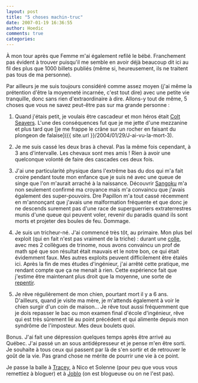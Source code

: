 ```yaml
---
layout: post
title: "5 choses machin-truc"
date: 2007-01-19 16:36:55
author: Hoedic
comments: true
categories: 
---
```



À mon tour après que Femme m'ai également refilé le bébé. Franchement pas évident à trouver puisqu'il me semble en avoir déjà beaucoup dit ici au fil des plus que 1000 billets publiés (même si, heureusement, ils ne traitent pas tous de ma personne).

Par ailleurs je me suis toujours considéré comme assez moyen (j'ai même la prétention d'être la moyenneté incarnée, c'est tout dire) avec une petite vie tranquille, donc sans rien d'extraordinaire à dire. Allons-y tout de même, 5 choses que vous ne savez peut-être pas sur ma grande personne :

1. Quand j'étais petit, je voulais être cascadeur et mon héros était [Colt Seavers](http://www.allocine.fr/series/ficheserie_gen_cserie=404.html). L'une des conséquences fut que je me jette d'une mezzanine et plus tard que [je me frappe le crâne sur un rocher en faisant du plongeon de falaise]({{ site.url }}/2004/01/29/J-ai-vu-la-mort-3).

2. Je me suis cassé les deux bras à cheval. Pas la même fois cependant, à 3 ans d'intervalle. Les chevaux sont mes amis ! Rien à avoir une quelconque volonté de faire des cascades ces deux fois.

3. J'ai une particularité physique dans l'extrême bas du dos qui m'a fait croire pendant toute mon enfance que je suis né avec une queue de singe que l'on m'aurait arraché à la naissance. Découvrir [Sangoku](http://www.momes.net/dragonball/songoku.html) m'a non seulement confirmé ma croyance mais m'a convaincu que j'avais également des super-pouvoirs. Dre Papillon m'a tout cassé récemment en m'annonçant que j'avais une malformation fréquente et que donc je ne descends surement pas d'une race de superguerriers extraterrestres munis d'une queue qui peuvent voler, revenir du paradis quand ils sont morts et projeter des boules de feu. Dommage.

4. Je suis un tricheur-né. J'ai commencé très tôt, au primaire. Mon plus bel exploit (qui en fait n'est pas vraiment de la triche) : durant une [colle](http://fr.wikipedia.org/wiki/Kh%C3%B4lle), avec mes 2 collègues de trinome, nous avons convaincu un prof de math spé que son résultat était mauvais et le notre bon, ce qui était évidemment faux. Mes autres exploits peuvent difficilement être étalés ici. Après la fin de mes études d'ingénieur, j'ai arrêté cette pratique, me rendant compte que ça ne menait à rien. Cette expérience fait que j'estime être maintenant plus droit que la moyenne, une sorte de [repentir](http://www.evene.fr/citations/mot.php?mot=repentir).

5. Je rêve régulièrement de mon chien, pourtant mort il y a 6 ans. D'ailleurs, quand je visite ma mère, je m'attends également à voir le chien surgir d'un coin de maison... Je rêve tout aussi fréquemment que je dois repasser le bac ou mon examen final d'école d'ingénieur, rêve qui est très sûrement lié au point précédent et qui alimente depuis mon syndrôme de l'imposteur. Mes deux boulets quoi.

Bonus. J'ai fait une dépression quelques temps après être arrivé au Québec. J'ai passé un an sous antidépresseur et je pense m'en être sorti. Je souhaite à tous ceux qui passent par là de s'en sortir et de retrouver le goût de la vie. Pas grand chose ne mérite de pourrir une vie à ce point.

Je passe la balle à [Tracey](http://serendipityoucity.blogsome.com/), à Nico et Solenne (pour peu que vous vous remettiez à bloguer) et à [Joblo](http://www.chatelaine.com/joblo/) (on est blogueuse ou on ne l'est pas).